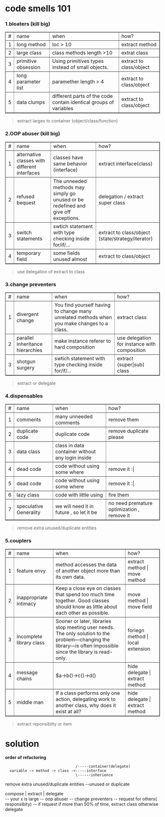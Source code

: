 # code smells 101    

### 1.bloaters (kill big)   
<table  border="1">
  <tr>
    <td>#</td>
    <td>name </td>
    <td>when </td>
    <td>how? </td>
  </tr>
  <tr>
    <td> 1 </td>
    <td> long method   </td>
    <td>  loc > 10 </td>
    <td> extract method      </td>
  </tr>
   <tr>
    <td> 2 </td>
    <td> large class </td>
    <td>  class methods length >10  </td> 
    <td> extrat class       </td> 
  </tr>
   <tr>
    <td> 3 </td>
    <td> primitive obsession  </td>
    <td> Using primitives types instead of small objects. </td> 
    <td> extract to class/object        </td> 
  </tr>
  <tr>
    <td> 4 </td>
    <td> long parameter list  </td>
    <td> paramether length > 4  </td> 
    <td> extract to class/object         </td>
  </tr>
  <tr>
    <td> 5 </td>
    <td> data clumps  </td>
    <td>  different parts of the code contain identical groups of variables   </td> 
    <td> extract to class/object        </td>
  </tr>
</table>
    
> extract larges to container (object/class/function)

### 2.OOP abuser (kill big)   
<table  border="1">
  <tr>
    <td>#</td>
    <td>name </td>
    <td>when </td>
    <td>how? </td>
  </tr>
  <tr>
    <td> 1 </td>
    <td> alternative classes with different interfaces      </td>
    <td> classes have same behavior (interface)</td>
    <td> extract interface(class)      </td>
  </tr>
   <tr>
    <td> 2 </td>
    <td> refused bequest  </td>
    <td> The unneeded methods may simply go unused or be redefined and give off exceptions.   </td> 
    <td> delegation / extract super class       </td> 
  </tr>
   <tr>
    <td> 3 </td>
    <td> switch statements </td>
    <td> swtich statement with type checking inside for/if/... </td> 
    <td> extract to class/object  (state/strategy/iterator)      </td> 
  </tr>

  <tr>
    <td> 4 </td>
    <td> temporary field  </td>
    <td> some fields unused almost </td> 
    <td> extract to class/object         </td>
  </tr>

</table>

> use delegation of extract to class

### 3.change preventers    
    
    
     
<table  border="1">
  <tr>
    <td>#</td>
    <td>name </td>
    <td>when </td>
    <td>how? </td>
  </tr>
  <tr>
    <td> 1 </td>
    <td> divergent change      </td>
    <td> You find yourself having to change many unrelated methods when you make changes to a class.  </td>
    <td> extract class      </td>
  </tr>
   <tr>
    <td> 2 </td>
    <td> parallel inheritance hierarchies  </td>
    <td> make instance referer to hard composition   </td> 
    <td> use delegation for instance with composition       </td> 
  </tr>
   <tr>
    <td> 3 </td>
    <td> shotgun surgery</td>
    <td> swtich statement with type checking inside for/if/... </td> 
    <td> extract (super|sub) class     </td> 
  </tr>
</table>

 > extract or delegate   

### 4.dispensables    

<table  border="1">
  <tr>
    <td>#</td>
    <td>name </td>
    <td>when </td>
    <td>how? </td>
  </tr>
  <tr>
    <td> 1 </td>
    <td> comments     </td>
    <td> many unneeded comments  </td>
    <td> remove them      </td>
  </tr>
   <tr>
    <td> 2 </td>
    <td> duplicate code   </td>
    <td> duplicate code     </td> 
    <td> remove duplicate please        </td> 
  </tr>
   <tr>
    <td> 3 </td>
    <td> data class</td>
    <td> class in data container without any login inside</td> 
    <td>    </td> 
  </tr>
   <tr>
    <td> 4 </td>
    <td> dead code  </td>
    <td> code without using some where</td> 
    <td> remove it :|     </td> 
  </tr>
   <tr>
    <td> 5 </td>
    <td> dead code  </td>
    <td> code without using some where</td> 
    <td> remove it :|     </td> 
  </tr>
  <tr>
    <td> 6 </td>
    <td> lazy class  </td>
    <td> code with little using </td> 
    <td> fire them     </td> 
  </tr>
    <tr>
    <td> 7</td>
    <td> speculative Generality  </td>
    <td> we will need it in future , so let it be </td> 
    <td> no need premature optimization , remove it    </td> 
  </tr>
    
</table> 

> remove extra unused/duplicate entities

### 5.couplers 

<table  border="1">
  <tr>
    <td>#</td>
    <td>name </td>
    <td>when </td>
    <td>how? </td>
  </tr>
  <tr>
    <td> 1 </td>
    <td> feature envy     </td>
    <td> method accesses the data of another object more than its own data. </td>
    <td> extract method | move method      </td>
  </tr>
   <tr>
    <td> 2 </td>
    <td> inappropriate intimacy  </td>
    <td> Keep a close eye on classes that spend too much time together. Good classes should know as little about each other as possible.      </td> 
    <td> move method | move field   </td> 
  </tr>
   <tr>
    <td> 3 </td>
    <td>incomplete library class</td>
    <td> Sooner or later, libraries stop meeting user needs. The only solution to the problem—changing the library—is often impossible since the library is read-only.</td> 
    <td> foriegn method | local extension   </td> 
  </tr>
   <tr>
    <td> 4 </td>
    <td> message chains  </td>
    <td> $a->b()->c()->d()</td> 
    <td> hide delegate | extract method     </td> 
  </tr>
   <tr>
    <td> 5 </td>
    <td> middle man  </td>
    <td> If a class performs only one action, delegating work to another class, why does it exist at all?</td> 
    <td> hide delegate | extract method     </td> 
  </tr>
</table>     

> extract reponsibilty or item    

# solution


**order of refactoring** 

                                    /-----container(delegate) 
      variable -> method -> class -<-----interface
                                    \------inherience 

remove extra unused/duplicate entities --unused or duplicate

compose | extract | delegate   
  -- your x is large
  -- oop abuser
  -- change preventers
  -- request for others( responsibity) 
  -- if request if more than 50% of time, extract class otherwise delegate

